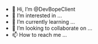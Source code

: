 - 👋 Hi, I’m @DevBopeClient
- 👀 I’m interested in ...
- 🌱 I’m currently learning ...
- 💞️ I’m looking to collaborate on ...
- 📫 How to reach me ...

<!---
DevBopeClient/DevBopeClient is a ✨ special ✨ repository because its `README.md` (this file) appears on your GitHub profile.
You can click the Preview link to take a look at your changes.
--->
